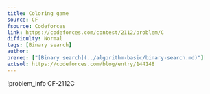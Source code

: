 ```yaml
---
title: Coloring game
source: CF
fsource: Codeforces
link: https://codeforces.com/contest/2112/problem/C
difficulty: Normal
tags: [Binary search]
author: 
prereq: ["[Binary search](../algorithm-basic/binary-search.md)"]
extsol: https://codeforces.com/blog/entry/144148
---
```


!problem_info CF-2112C
